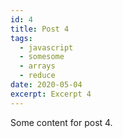 ```yaml
---
id: 4
title: Post 4
tags:
  - javascript
  - somesome
  - arrays
  - reduce
date: 2020-05-04
excerpt: Excerpt 4
---
```


Some content for post 4.
